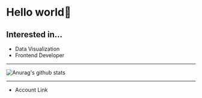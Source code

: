 # Hello world🌟
## Interested in...
- Data Visualization
- Frontend Developer
___
![Anurag's github stats](https://github-readme-stats.vercel.app/api?username=SonByungjin&show_icons=true&theme=cobalt)
___
- Account Link
